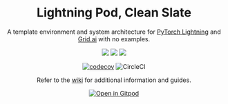 <div align="center">

# Lightning Pod, Clean Slate

A template environment and system architecture for [PyTorch Lightning](https://www.pytorchlightning.ai/) and [Grid.ai](https://www.grid.ai/) with no examples.

![](https://img.shields.io/badge/PyTorch_Lightning-Ecosystem-informational?style=flat&logo=pytorchlightning&logoColor=white&color=2bbc8a)
![](https://img.shields.io/badge/Grid.ai-Compute-informational?style=flat&logo=grid.ai&logoColor=white&color=2bbc8a)
![](https://img.shields.io/badge/Gitpod-DevEnv-informational?style=flat&logo=gitpod&logoColor=white&color=2bbc8a)

[![codecov](https://codecov.io/gh/JustinGoheen/clean-slate/branch/main/graph/badge.svg)](https://codecov.io/gh/JustinGoheen/clean-slate)
![CircleCI](https://circleci.com/gh/JustinGoheen/clean-slate.svg?style=shield)

Refer to the [wiki](https://github.com/JustinGoheen/clean-slate/wiki) for additional information and guides.

[![Open in Gitpod](https://gitpod.io/button/open-in-gitpod.svg)](https://gitpod.io/#https://github.com/JustinGoheen/clean-slate)

</div>
